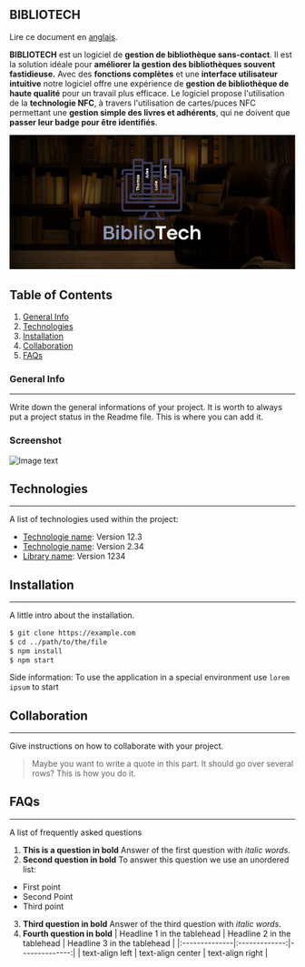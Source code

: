 ## BIBLIOTECH

Lire ce document en [anglais](README.md).

**BIBLIOTECH** est un logiciel de **gestion de bibliothèque sans-contact**. Il est la solution idéale pour **améliorer la gestion des bibliothèques souvent fastidieuse.**
Avec des **fonctions complètes** et une **interface utilisateur intuitive** notre logiciel offre une expérience de **gestion de bibliothèque de haute qualité** pour un travail plus efficace. 
Le logiciel propose l'utilisation de la **technologie NFC**, à travers l'utilisation de cartes/puces NFC permettant une **gestion simple des livres et adhérents**, qui ne doivent que **passer leur badge pour être identifiés**.

![Cover](https://github.com/StMa-Info-Tech/BIBLIOTECH/blob/main/img_readme/fond.PNG)

## Table of Contents
1. [General Info](#general-info)
2. [Technologies](#technologies)
3. [Installation](#installation)
4. [Collaboration](#collaboration)
5. [FAQs](#faqs)
### General Info
***
Write down the general informations of your project. It is worth to always put a project status in the Readme file. This is where you can add it. 
### Screenshot
![Image text](https://www.united-internet.de/fileadmin/user_upload/Brands/Downloads/Logo_IONOS_by.jpg)
## Technologies
***
A list of technologies used within the project:
* [Technologie name](https://example.com): Version 12.3 
* [Technologie name](https://example.com): Version 2.34
* [Library name](https://example.com): Version 1234
## Installation
***
A little intro about the installation. 
```
$ git clone https://example.com
$ cd ../path/to/the/file
$ npm install
$ npm start
```
Side information: To use the application in a special environment use ```lorem ipsum``` to start
## Collaboration
***
Give instructions on how to collaborate with your project.
> Maybe you want to write a quote in this part. 
> It should go over several rows?
> This is how you do it.
## FAQs
***
A list of frequently asked questions
1. **This is a question in bold**
Answer of the first question with _italic words_. 
2. __Second question in bold__ 
To answer this question we use an unordered list:
* First point
* Second Point
* Third point
3. **Third question in bold**
Answer of the third question with *italic words*.
4. **Fourth question in bold**
| Headline 1 in the tablehead | Headline 2 in the tablehead | Headline 3 in the tablehead |
|:--------------|:-------------:|--------------:|
| text-align left | text-align center | text-align right |
